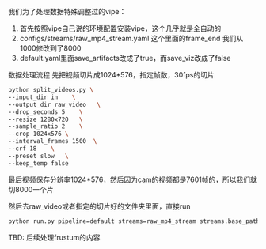 我们为了处理数据特殊调整过的vipe：
1. 首先按照vipe自己说的环境配置安装vipe，这个几乎就是全自动的
2. configs/streams/raw_mp4_stream.yaml 这个里面的frame_end 我们从1000修改到了8000
3. default.yaml里面save_artifacts改成了true，而save_viz改成了false

数据处理流程
先把视频切片成1024*576，指定帧数，30fps的切片
```bash
python split_videos.py \
--input_dir in    \
--output_dir raw_video   \
--drop_seconds 5    \
--resize 1280x720   \
--sample_ratio 2    \
--crop 1024x576 \
--interval_frames 1500  \
--crf 18    \
--preset slow   \
--keep_temp false
```
最后视频保存分辨率1024*576，然后因为cam的视频都是7601帧的，所以我们就切8000一个片

然后去raw_video或者指定的切片好的文件夹里面，直接run

```bash
python run.py pipeline=default streams=raw_mp4_stream streams.base_path=raw_video
```

TBD:
后续处理frustum的内容
